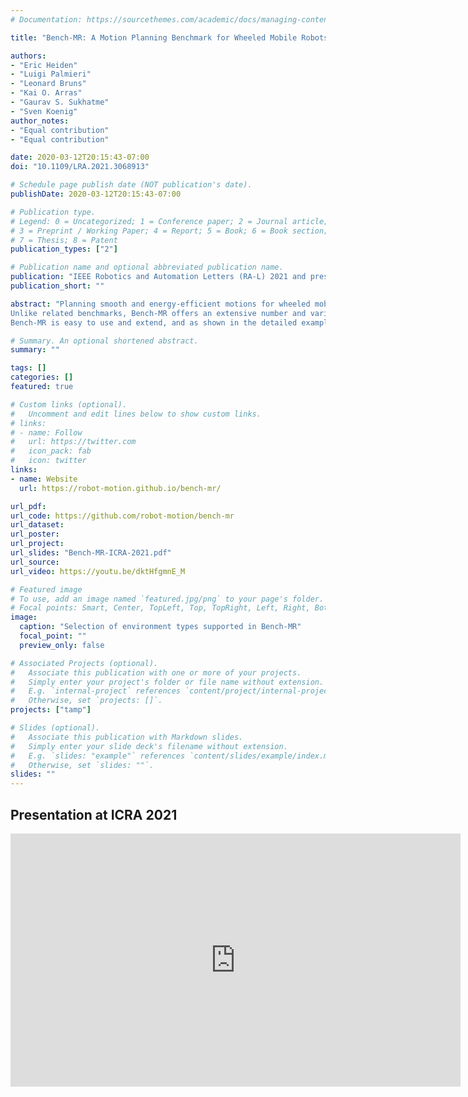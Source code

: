 ```yaml
---
# Documentation: https://sourcethemes.com/academic/docs/managing-content/

title: "Bench-MR: A Motion Planning Benchmark for Wheeled Mobile Robots"

authors:
- "Eric Heiden"
- "Luigi Palmieri"
- "Leonard Bruns"
- "Kai O. Arras"
- "Gaurav S. Sukhatme"
- "Sven Koenig"
author_notes:
- "Equal contribution"
- "Equal contribution"

date: 2020-03-12T20:15:43-07:00
doi: "10.1109/LRA.2021.3068913"

# Schedule page publish date (NOT publication's date).
publishDate: 2020-03-12T20:15:43-07:00

# Publication type.
# Legend: 0 = Uncategorized; 1 = Conference paper; 2 = Journal article;
# 3 = Preprint / Working Paper; 4 = Report; 5 = Book; 6 = Book section;
# 7 = Thesis; 8 = Patent
publication_types: ["2"]

# Publication name and optional abbreviated publication name.
publication: "IEEE Robotics and Automation Letters (RA-L) 2021 and presented at ICRA 2021"
publication_short: ""

abstract: "Planning smooth and energy-efficient motions for wheeled mobile robots is a central task in applications ranging from autonomous driving to service and intralogistic robotics. Over the past decades, a wide variety of sampling-based motion planners, extend functions, and path-improvement techniques have been proposed for such systems. Choosing the best combination of components that fit an application is a tedious task, even for expert users. With the goal of aiding researchers in designing novel planning algorithms and evaluating path finding solutions, we present Bench-MR: the first open-source sampling-based motion-planning benchmark designed for nonholonomic, wheeled mobile robots.
Unlike related benchmarks, Bench-MR offers an extensive number and variety of algorithm families, post-smoothing techniques, steer functions, optimization criteria, complex environments resembling real-world applications (such as navigating warehouses, moving in cluttered cities and parking) and performance metrics that make it a comprehensive comparison and analysis framework.
Bench-MR is easy to use and extend, and as shown in the detailed examples, it significantly helps practitioners and researchers to analyze and compare their work against the state of the art. "

# Summary. An optional shortened abstract.
summary: ""

tags: []
categories: []
featured: true

# Custom links (optional).
#   Uncomment and edit lines below to show custom links.
# links:
# - name: Follow
#   url: https://twitter.com
#   icon_pack: fab
#   icon: twitter
links:
- name: Website
  url: https://robot-motion.github.io/bench-mr/

url_pdf:
url_code: https://github.com/robot-motion/bench-mr
url_dataset:
url_poster:
url_project:
url_slides: "Bench-MR-ICRA-2021.pdf"
url_source:
url_video: https://youtu.be/dktHfgmnE_M

# Featured image
# To use, add an image named `featured.jpg/png` to your page's folder. 
# Focal points: Smart, Center, TopLeft, Top, TopRight, Left, Right, BottomLeft, Bottom, BottomRight.
image:
  caption: "Selection of environment types supported in Bench-MR"
  focal_point: ""
  preview_only: false

# Associated Projects (optional).
#   Associate this publication with one or more of your projects.
#   Simply enter your project's folder or file name without extension.
#   E.g. `internal-project` references `content/project/internal-project/index.md`.
#   Otherwise, set `projects: []`.
projects: ["tamp"]

# Slides (optional).
#   Associate this publication with Markdown slides.
#   Simply enter your slide deck's filename without extension.
#   E.g. `slides: "example"` references `content/slides/example/index.md`.
#   Otherwise, set `slides: ""`.
slides: ""
---
```


## Presentation at ICRA 2021

<iframe width="720" height="405" src="https://www.youtube.com/embed/dktHfgmnE_M" title="YouTube video player" frameborder="0" allow="accelerometer; autoplay; clipboard-write; encrypted-media; gyroscope; picture-in-picture" allowfullscreen></iframe>
